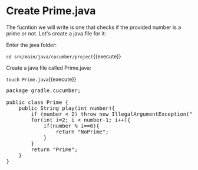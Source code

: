 # Create Prime.java

The fucntion we will write is one that checks if the provided number is a prime or not. Let's create a java file for it:

Enter the java folder:

`cd src/main/java/cucumber/project`{{execute}}

Create a java file called Prime.java:

`touch Prime.java`{{execute}}

<pre class="file" data-filename="./cucumber-project/src/main/java/cucumber/project/Prime.java" data-target="replace">
package gradle.cucumber;

public class Prime {
    public String play(int number){
        if (number < 2) throw new IllegalArgumentException("There are no primenumber less than 2, please provide a larger number");
        for(int i=2; i < number-1; i++){
            if(number % i==0){
                return "NoPrime";
            }
        }
        return "Prime";
    }
}
</pre>


